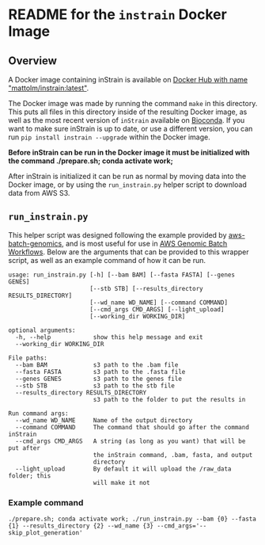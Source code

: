 # README for the `instrain` Docker Image

## Overview

A Docker image containing inStrain is available on [Docker Hub with name "mattolm/instrain:latest"](https://hub.docker.com/repository/docker/mattolm/instrain).

The Docker image was made by running the command `make` in this directory. This puts all files in this directory inside of the resulting Docker image, as well as the most recent version of `inStrain` available on [Bioconda](https://bioconda.github.io/recipes/instrain/README.html). If you want to make sure inStrain is up to date, or use a different version, you can run `pip install instrain --upgrade` within the Docker image.

**Before inStrain can be run in the Docker image it must be initialized with the command ./prepare.sh; conda activate work;**

After inStrain is initialized it can be run as normal by moving data into the Docker image, or by using the `run_instrain.py` helper script to download data from AWS S3.

## `run_instrain.py`

This helper script was designed following the example provided by [aws-batch-genomics](https://github.com/aws-samples/aws-batch-genomics/tree/v1.0.0/tools), and is most useful for use in [AWS Genomic Batch Workflows](https://aws.amazon.com/blogs/compute/building-high-throughput-genomic-batch-workflows-on-aws-batch-layer-part-3-of-4/). Below are the arguments that can be provided to this wrapper script, as well as an example command of how it can be run.

```
usage: run_instrain.py [-h] [--bam BAM] [--fasta FASTA] [--genes GENES]
                       [--stb STB] [--results_directory RESULTS_DIRECTORY]
                       [--wd_name WD_NAME] [--command COMMAND]
                       [--cmd_args CMD_ARGS] [--light_upload]
                       [--working_dir WORKING_DIR]

optional arguments:
  -h, --help            show this help message and exit
  --working_dir WORKING_DIR

File paths:
  --bam BAM             s3 path to the .bam file
  --fasta FASTA         s3 path to the .fasta file
  --genes GENES         s3 path to the genes file
  --stb STB             s3 path to the stb file
  --results_directory RESULTS_DIRECTORY
                        s3 path to the folder to put the results in

Run command args:
  --wd_name WD_NAME     Name of the output directory
  --command COMMAND     The command that should go after the command inStrain
  --cmd_args CMD_ARGS   A string (as long as you want) that will be put after
                        the inStrain command, .bam, fasta, and output
                        directory
  --light_upload        By default it will upload the /raw_data folder; this
                        will make it not
```

### Example command

```
./prepare.sh; conda activate work; ./run_instrain.py --bam {0} --fasta {1} --results_directory {2} --wd_name {3} --cmd_args='--skip_plot_generation'
```
